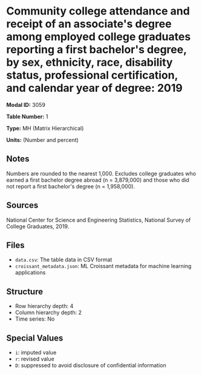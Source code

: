 # Community college attendance and receipt of an associate's degree among employed college graduates reporting a first bachelor's degree, by sex, ethnicity, race, disability status, professional certification, and calendar year of degree: 2019

**Modal ID:** 3059

**Table Number:** 1

**Type:** MH (Matrix Hierarchical)

**Units:** (Number and percent)

## Notes

Numbers are rounded to the nearest 1,000. Excludes college graduates who earned a first bachelor degree abroad (n = 3,879,000) and those who did not report a first bachelor's degree (n = 1,958,000).

## Sources

National Center for Science and Engineering Statistics, National Survey of College Graduates, 2019.

## Files

- `data.csv`: The table data in CSV format
- `croissant_metadata.json`: ML Croissant metadata for machine learning applications

## Structure

- Row hierarchy depth: 4
- Column hierarchy depth: 2
- Time series: No

## Special Values

- `i`: imputed value
- `r`: revised value
- `D`: suppressed to avoid disclosure of confidential information
